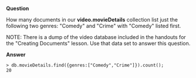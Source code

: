 
**Question**

How many documents in our **video.movieDetails** collection list just the following two genres: "Comedy" and "Crime" with "Comedy" listed first.

NOTE: There is a dump of the video database included in the handouts for the "Creating Documents" lesson. Use that data set to answer this question.

**Answer**

```
> db.movieDetails.find({genres:["Comedy","Crime"]}).count();
20
```
